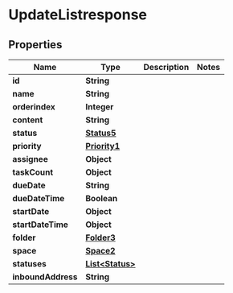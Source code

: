 

# UpdateListresponse


## Properties

| Name | Type | Description | Notes |
|------------ | ------------- | ------------- | -------------|
|**id** | **String** |  |  |
|**name** | **String** |  |  |
|**orderindex** | **Integer** |  |  |
|**content** | **String** |  |  |
|**status** | [**Status5**](Status5.md) |  |  |
|**priority** | [**Priority1**](Priority1.md) |  |  |
|**assignee** | **Object** |  |  |
|**taskCount** | **Object** |  |  |
|**dueDate** | **String** |  |  |
|**dueDateTime** | **Boolean** |  |  |
|**startDate** | **Object** |  |  |
|**startDateTime** | **Object** |  |  |
|**folder** | [**Folder3**](Folder3.md) |  |  |
|**space** | [**Space2**](Space2.md) |  |  |
|**statuses** | [**List&lt;Status&gt;**](Status.md) |  |  |
|**inboundAddress** | **String** |  |  |



